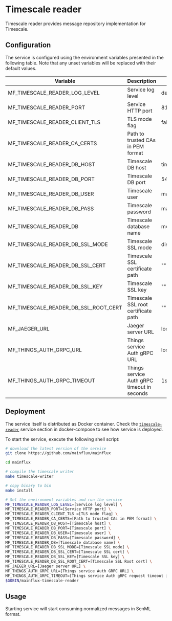 # Timescale reader

Timescale reader provides message repository implementation for Timescale.

## Configuration

The service is configured using the environment variables presented in the
following table. Note that any unset variables will be replaced with their
default values.

| Variable                             | Description                                 | Default        |
|--------------------------------------|---------------------------------------------|----------------|
| MF_TIMESCALE_READER_LOG_LEVEL        | Service log level                           | debug          |
| MF_TIMESCALE_READER_PORT             | Service HTTP port                           | 8180           |
| MF_TIMESCALE_READER_CLIENT_TLS       | TLS mode flag                               | false          |
| MF_TIMESCALE_READER_CA_CERTS         | Path to trusted CAs in PEM format           |                |
| MF_TIMESCALE_READER_DB_HOST          | Timescale DB host                           | timescale       |
| MF_TIMESCALE_READER_DB_PORT          | Timescale DB port                           | 5432           |
| MF_TIMESCALE_READER_DB_USER          | Timescale user                              | mainflux       |
| MF_TIMESCALE_READER_DB_PASS          | Timescale password                          | mainflux       |
| MF_TIMESCALE_READER_DB               | Timescale database name                     | messages       |
| MF_TIMESCALE_READER_DB_SSL_MODE      | Timescale SSL mode                          | disabled       |
| MF_TIMESCALE_READER_DB_SSL_CERT      | Timescale SSL certificate path              | ""             |
| MF_TIMESCALE_READER_DB_SSL_KEY       | Timescale SSL key                           | ""             |
| MF_TIMESCALE_READER_DB_SSL_ROOT_CERT | Timescale SSL root certificate path         | ""             |
| MF_JAEGER_URL                        | Jaeger server URL                           | localhost:6831 |
| MF_THINGS_AUTH_GRPC_URL              | Things service Auth gRPC URL                | localhost:8183 |
| MF_THINGS_AUTH_GRPC_TIMEOUT          | Things service Auth gRPC timeout in seconds | 1s             |

## Deployment

The service itself is distributed as Docker container. Check the [`timescale-reader`](https://github.com/mainflux/mainflux/blob/master/docker/addons/timescale-reader/docker-compose.yml#L17-L41) service section in docker-compose to see how service is deployed.

To start the service, execute the following shell script:

```bash
# download the latest version of the service
git clone https://github.com/mainflux/mainflux

cd mainflux

# compile the timescale writer
make timescale-writer

# copy binary to bin
make install

# Set the environment variables and run the service
MF_TIMESCALE_READER_LOG_LEVEL=[Service log level] \
MF_TIMESCALE_READER_PORT=[Service HTTP port] \
MF_TIMESCALE_READER_CLIENT_TLS =[TLS mode flag] \
MF_TIMESCALE_READER_CA_CERTS=[Path to trusted CAs in PEM format] \
MF_TIMESCALE_READER_DB_HOST=[Timescale host] \
MF_TIMESCALE_READER_DB_PORT=[Timescale port] \
MF_TIMESCALE_READER_DB_USER=[Timescale user] \
MF_TIMESCALE_READER_DB_PASS=[Timescale password] \
MF_TIMESCALE_READER_DB=[Timescale database name] \
MF_TIMESCALE_READER_DB_SSL_MODE=[Timescale SSL mode] \
MF_TIMESCALE_READER_DB_SSL_CERT=[Timescale SSL cert] \
MF_TIMESCALE_READER_DB_SSL_KEY=[Timescale SSL key] \
MF_TIMESCALE_READER_DB_SSL_ROOT_CERT=[Timescale SSL Root cert] \
MF_JAEGER_URL=[Jaeger server URL] \
MF_THINGS_AUTH_GRPC_URL=[Things service Auth GRPC URL] \
MF_THINGS_AUTH_GRPC_TIMEOUT=[Things service Auth gRPC request timeout in seconds] \
$GOBIN/mainflux-timescale-reader
```

## Usage

Starting service will start consuming normalized messages in SenML format.
